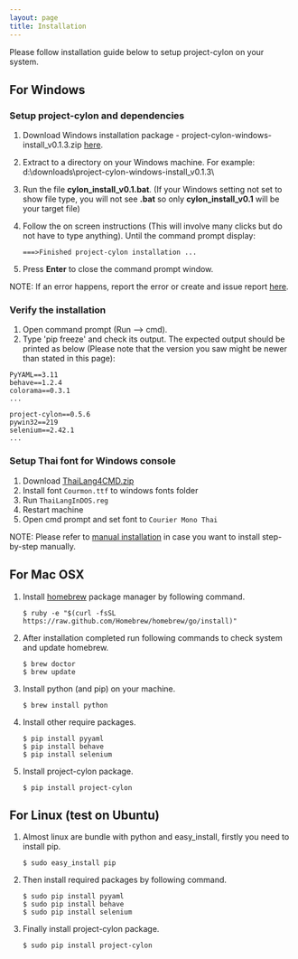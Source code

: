 ```yaml
---
layout: page
title: Installation
---
```


Please follow installation guide below to setup project-cylon on your system.


## For Windows

### Setup project-cylon and dependencies

1. Download Windows installation package - project-cylon-windows-install_v0.1.3.zip
[here](https://github.com/kamolcu/project-cylon-installation/blob/master/project-cylon-windows-install_v0.1.3.zip?raw=true).
2. Extract to a directory on your Windows machine. For example: d:\downloads\project-cylon-windows-install_v0.1.3\
3. Run the file __cylon_install_v0.1.bat__. (If your Windows setting not set to show file type, you will not see __.bat__ so only __cylon_install_v0.1__ will be your target file)
4. Follow the on screen instructions (This will involve many clicks but do not have to type anything). Until the command prompt display:

    ```
    ===>Finished project-cylon installation ...
    ```

5. Press __Enter__ to close the command prompt window.

NOTE: If an error happens, report the error or create and issue report
[here](https://github.com/gigapixel/project-cylon/issues).


### Verify the installation

1. Open command prompt (Run --> cmd).
2. Type 'pip freeze' and check its output. The expected output should be printed as below (Please note that the version you saw might be newer than stated in this page):

```
PyYAML==3.11
behave==1.2.4
colorama==0.3.1
...

project-cylon==0.5.6
pywin32==219
selenium==2.42.1
...
```


### Setup Thai font for Windows console

1. Download [ThaiLang4CMD.zip](https://bitbucket.org/gigapixel/projectcylon/downloads/ThaiLang4CMD.zip)
2. Install font `Courmon.ttf` to windows fonts folder
3. Run `ThaiLangInDOS.reg`
4. Restart machine
5. Open cmd prompt and set font to `Courier Mono Thai`

NOTE: Please refer to
[manual installation](https://github.com/gigapixel/project-cylon/wiki/Manual-Installation-on-Windows-(for-reference))
in case you want to install step-by-step manually.


## For Mac OSX

1. Install [homebrew](http://brew.sh/) package manager by following command.

    ```
    $ ruby -e "$(curl -fsSL https://raw.github.com/Homebrew/homebrew/go/install)"
    ```

2. After installation completed run following commands to check system and update homebrew.

    ```
    $ brew doctor
    $ brew update
    ```

3. Install python (and pip) on your machine.

    ```
    $ brew install python
    ```

4. Install other require packages.

    ```
    $ pip install pyyaml
    $ pip install behave
    $ pip install selenium
    ```

5. Install project-cylon package.

    ```
    $ pip install project-cylon
    ```


## For Linux (test on Ubuntu)

1. Almost linux are bundle with python and easy_install, firstly you need to install pip.

    ```
    $ sudo easy_install pip
    ```

2. Then install required packages by following command.

    ```
    $ sudo pip install pyyaml
    $ sudo pip install behave
    $ sudo pip install selenium
    ```

3. Finally install project-cylon package.

    ```
    $ sudo pip install project-cylon
    ```
